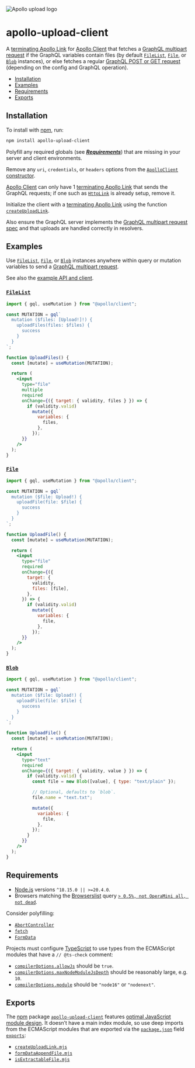 ![Apollo upload logo](https://cdn.jsdelivr.net/gh/jaydenseric/apollo-upload-client@1.0.0/apollo-upload-logo.svg)

# apollo-upload-client

A [terminating Apollo Link](https://www.apollographql.com/docs/react/api/link/introduction/#the-terminating-link) for [Apollo Client](https://www.apollographql.com/docs/react) that fetches a [GraphQL multipart request](https://github.com/jaydenseric/graphql-multipart-request-spec) if the GraphQL variables contain files (by default [`FileList`](https://developer.mozilla.org/en-US/docs/Web/API/FileList), [`File`](https://developer.mozilla.org/en-US/docs/Web/API/File), or [`Blob`](https://developer.mozilla.org/en-US/docs/Web/API/Blob) instances), or else fetches a regular [GraphQL POST or GET request](https://www.apollographql.com/docs/apollo-server/workflow/requests) (depending on the config and GraphQL operation).

- [Installation](#installation)
- [Examples](#examples)
- [Requirements](#requirements)
- [Exports](#exports)

## Installation

To install with [npm](https://docs.npmjs.com/downloading-and-installing-node-js-and-npm), run:

```sh
npm install apollo-upload-client
```

Polyfill any required globals (see [_**Requirements**_](#requirements)) that are missing in your server and client environments.

Remove any `uri`, `credentials`, or `headers` options from the [`ApolloClient` constructor](https://www.apollographql.com/docs/react/api/core/ApolloClient/#the-apolloclient-constructor).

[Apollo Client](https://www.apollographql.com/docs/react) can only have 1 [terminating Apollo Link](https://www.apollographql.com/docs/react/api/link/introduction/#the-terminating-link) that sends the GraphQL requests; if one such as [`HttpLink`](https://www.apollographql.com/docs/react/api/link/apollo-link-http) is already setup, remove it.

Initialize the client with a [terminating Apollo Link](https://www.apollographql.com/docs/react/api/link/introduction/#the-terminating-link) using the function [`createUploadLink`](./createUploadLink.mjs).

Also ensure the GraphQL server implements the [GraphQL multipart request spec](https://github.com/jaydenseric/graphql-multipart-request-spec) and that uploads are handled correctly in resolvers.

## Examples

Use [`FileList`](https://developer.mozilla.org/en-US/docs/Web/API/FileList), [`File`](https://developer.mozilla.org/en-US/docs/Web/API/File), or [`Blob`](https://developer.mozilla.org/en-US/docs/Web/API/Blob) instances anywhere within query or mutation variables to send a [GraphQL multipart request](https://github.com/jaydenseric/graphql-multipart-request-spec).

See also the [example API and client](https://github.com/jaydenseric/apollo-upload-examples).

### [`FileList`](https://developer.mozilla.org/en-US/docs/Web/API/FileList)

```jsx
import { gql, useMutation } from "@apollo/client";

const MUTATION = gql`
  mutation ($files: [Upload!]!) {
    uploadFiles(files: $files) {
      success
    }
  }
`;

function UploadFiles() {
  const [mutate] = useMutation(MUTATION);

  return (
    <input
      type="file"
      multiple
      required
      onChange={({ target: { validity, files } }) => {
        if (validity.valid)
          mutate({
            variables: {
              files,
            },
          });
      }}
    />
  );
}
```

### [`File`](https://developer.mozilla.org/en-US/docs/Web/API/File)

```jsx
import { gql, useMutation } from "@apollo/client";

const MUTATION = gql`
  mutation ($file: Upload!) {
    uploadFile(file: $file) {
      success
    }
  }
`;

function UploadFile() {
  const [mutate] = useMutation(MUTATION);

  return (
    <input
      type="file"
      required
      onChange={({
        target: {
          validity,
          files: [file],
        },
      }) => {
        if (validity.valid)
          mutate({
            variables: {
              file,
            },
          });
      }}
    />
  );
}
```

### [`Blob`](https://developer.mozilla.org/en-US/docs/Web/API/Blob)

```jsx
import { gql, useMutation } from "@apollo/client";

const MUTATION = gql`
  mutation ($file: Upload!) {
    uploadFile(file: $file) {
      success
    }
  }
`;

function UploadFile() {
  const [mutate] = useMutation(MUTATION);

  return (
    <input
      type="text"
      required
      onChange={({ target: { validity, value } }) => {
        if (validity.valid) {
          const file = new Blob([value], { type: "text/plain" });

          // Optional, defaults to `blob`.
          file.name = "text.txt";

          mutate({
            variables: {
              file,
            },
          });
        }
      }}
    />
  );
}
```

## Requirements

- [Node.js](https://nodejs.org) versions `^18.15.0 || >=20.4.0`.
- Browsers matching the [Browserslist](https://browsersl.ist) query [`> 0.5%, not OperaMini all, not dead`](https://browsersl.ist/?q=%3E+0.5%25%2C+not+OperaMini+all%2C+not+dead).

Consider polyfilling:

- [`AbortController`](https://developer.mozilla.org/en-US/docs/Web/API/AbortController)
- [`fetch`](https://developer.mozilla.org/en-US/docs/Web/API/Fetch_API)
- [`FormData`](https://developer.mozilla.org/en-US/docs/Web/API/FormData)

Projects must configure [TypeScript](https://www.typescriptlang.org) to use types from the ECMAScript modules that have a `// @ts-check` comment:

- [`compilerOptions.allowJs`](https://www.typescriptlang.org/tsconfig#allowJs) should be `true`.
- [`compilerOptions.maxNodeModuleJsDepth`](https://www.typescriptlang.org/tsconfig#maxNodeModuleJsDepth) should be reasonably large, e.g. `10`.
- [`compilerOptions.module`](https://www.typescriptlang.org/tsconfig#module) should be `"node16"` or `"nodenext"`.

## Exports

The [npm](https://npmjs.com) package [`apollo-upload-client`](https://npm.im/apollo-upload-client) features [optimal JavaScript module design](https://jaydenseric.com/blog/optimal-javascript-module-design). It doesn’t have a main index module, so use deep imports from the ECMAScript modules that are exported via the [`package.json`](./package.json) field [`exports`](https://nodejs.org/api/packages.html#exports):

- [`createUploadLink.mjs`](./createUploadLink.mjs)
- [`formDataAppendFile.mjs`](./formDataAppendFile.mjs)
- [`isExtractableFile.mjs`](./isExtractableFile.mjs)
